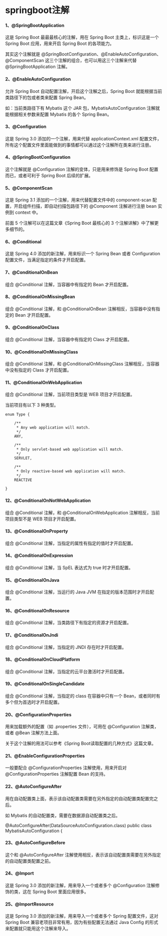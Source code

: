 # springboot注解

#### 1、@SpringBootApplication

这是 Spring Boot 最最最核心的注解，用在 Spring Boot 主类上，标识这是一个 Spring Boot 应用，用来开启 Spring Boot 的各项能力。

其实这个注解就是 @SpringBootConfiguration、@EnableAutoConfiguration、@ComponentScan 这三个注解的组合，也可以用这三个注解来代替 @SpringBootApplication 注解。

#### 2、@EnableAutoConfiguration

允许 Spring Boot 自动配置注解，开启这个注解之后，Spring Boot 就能根据当前类路径下的包或者类来配置 Spring Bean。

如：当前类路径下有 Mybatis 这个 JAR 包，MybatisAutoConfiguration 注解就能根据相关参数来配置 Mybatis 的各个 Spring Bean。

#### 3、@Configuration

这是 Spring 3.0 添加的一个注解，用来代替 applicationContext.xml 配置文件，所有这个配置文件里面能做到的事情都可以通过这个注解所在类来进行注册。

#### 4、@SpringBootConfiguration

这个注解就是 @Configuration 注解的变体，只是用来修饰是 Spring Boot 配置而已，或者可利于 Spring Boot 后续的扩展。

#### 5、@ComponentScan

这是 Spring 3.1 添加的一个注解，用来代替配置文件中的 component-scan 配置，开启组件扫描，即自动扫描包路径下的 @Component 注解进行注册 bean 实例到 context 中。

前面 5 个注解可以在这篇文章《Spring Boot 最核心的 3 个注解详解》中了解更多细节的。

#### 6、@Conditional

这是 Spring 4.0 添加的新注解，用来标识一个 Spring Bean 或者  Configuration 配置文件，当满足指定的条件才开启配置。

#### 7、@ConditionalOnBean

组合 @Conditional 注解，当容器中有指定的 Bean 才开启配置。

#### 8、@ConditionalOnMissingBean

组合 @Conditional 注解，和 @ConditionalOnBean 注解相反，当容器中没有指定的 Bean 才开启配置。

#### 9、@ConditionalOnClass

组合 @Conditional 注解，当容器中有指定的 Class 才开启配置。

#### 10、@ConditionalOnMissingClass

组合 @Conditional 注解，和 @ConditionalOnMissingClass 注解相反，当容器中没有指定的 Class 才开启配置。

#### 11、@ConditionalOnWebApplication

组合 @Conditional 注解，当前项目类型是 WEB 项目才开启配置。

当前项目有以下 3 种类型。
```
enum Type {

    /**
     * Any web application will match.
     */
    ANY,

    /**
     * Only servlet-based web application will match.
     */
    SERVLET,

    /**
     * Only reactive-based web application will match.
     */
    REACTIVE

}
```
#### 12、@ConditionalOnNotWebApplication

组合 @Conditional 注解，和 @ConditionalOnWebApplication 注解相反，当前项目类型不是 WEB 项目才开启配置。

#### 13、@ConditionalOnProperty

组合 @Conditional 注解，当指定的属性有指定的值时才开启配置。

#### 14、@ConditionalOnExpression

组合 @Conditional 注解，当 SpEL 表达式为 true 时才开启配置。

#### 15、@ConditionalOnJava

组合 @Conditional 注解，当运行的 Java JVM 在指定的版本范围时才开启配置。

#### 16、@ConditionalOnResource

组合 @Conditional 注解，当类路径下有指定的资源才开启配置。

#### 17、@ConditionalOnJndi

组合 @Conditional 注解，当指定的 JNDI 存在时才开启配置。

#### 18、@ConditionalOnCloudPlatform

组合 @Conditional 注解，当指定的云平台激活时才开启配置。

#### 19、@ConditionalOnSingleCandidate

组合 @Conditional 注解，当指定的 class 在容器中只有一个 Bean，或者同时有多个但为首选时才开启配置。

#### 20、@ConfigurationProperties

用来加载额外的配置（如 .properties 文件），可用在 @Configuration 注解类，或者 @Bean 注解方法上面。

关于这个注解的用法可以参考《Spring Boot读取配置的几种方式》这篇文章。

#### 21、@EnableConfigurationProperties

一般要配合 @ConfigurationProperties 注解使用，用来开启对 @ConfigurationProperties 注解配置 Bean 的支持。

#### 22、@AutoConfigureAfter

用在自动配置类上面，表示该自动配置类需要在另外指定的自动配置类配置完之后。

如 Mybatis 的自动配置类，需要在数据源自动配置类之后。

@AutoConfigureAfter(DataSourceAutoConfiguration.class)
public class MybatisAutoConfiguration {
#### 23、@AutoConfigureBefore

这个和 @AutoConfigureAfter 注解使用相反，表示该自动配置类需要在另外指定的自动配置类配置之前。

#### 24、@Import

这是 Spring 3.0 添加的新注解，用来导入一个或者多个 @Configuration 注解修饰的类，这在 Spring Boot 里面应用很多。

#### 25、@ImportResource

这是 Spring 3.0 添加的新注解，用来导入一个或者多个 Spring  配置文件，这对 Spring Boot 兼容老项目非常有用，因为有些配置无法通过 Java Config 的形式来配置就只能用这个注解来导入。